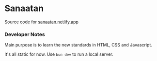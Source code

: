 # Sanaatan
Source code for [sanaatan.netlify.app](https://sanaatan.netlify.app)

### Developer Notes
Main purpose is to learn the new standards in HTML, CSS and Javascript.

It's all static for now. Use `bun dev` to run a local server.
